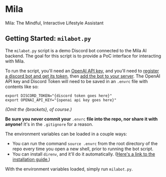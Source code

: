# Mila
Mila: The Mindful, Interactive Lifestyle Assistant

## Getting Started: `milabot.py`
The `milabot.py` script is a demo Discord bot connected to the Mila AI backend. The goal for this script is to provide a PoC interface for interacting with Mila.

To run the script, you'll need an [OpenAI API key](https://www.google.com/search?q=how+to+find+your+openai+api+key), and you'll need to [register a discord bot and get its token](https://www.google.com/search?q=how+to+register+a+new+discord+bot+and+get+its+token), then [add the bot to your server](https://discordjs.guide/preparations/adding-your-bot-to-servers.html#bot-invite-links). The OpenAI API key and Discord Token will need to be saved in an `.envrc` file with contents like so:

```
export DISCORD_TOKEN="{discord token goes here}"
export OPENAI_API_KEY="{openai api key goes here}"
```
_(Omit the {brackets}, of course.)_

**Be sure you never commit your** `.envrc` **file into the repo, nor share it with anyone!** It's in the `.gitignore` for a reason.

The environment variables can be loaded in a couple ways:

* You can run the command `source .envrc` from the root directory of the repo every time you open a new shell, prior to running the bot script.
* You can install `direnv`, and it'll do it automatically. ([Here's a link to the installation guide.](https://direnv.net/docs/installation.html))

With the environment variables loaded, simply run `milabot.py`.